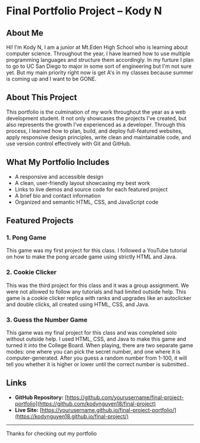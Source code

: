# Final Portfolio Project – Kody N

## About Me

Hi! I'm Kody N, I am a junior at Mt.Eden High School who is learning about computer science. Throughout the year, I have learned how to use multiple programming languages and structure them accordingly. In my furture I plan to go to UC San Diego to major in some sort of engineering but I'm not sure yet. But my main priority right now is get A's in my classes because summer is coming up and I want to be GONE.

## About This Project

This portfolio is the culmination of my work throughout the year as a web development student. It not only showcases the projects I’ve created, but also represents the growth I’ve experienced as a developer. Through this process, I learned how to plan, build, and deploy full-featured websites, apply responsive design principles, write clean and maintainable code, and use version control effectively with Git and GitHub.

## What My Portfolio Includes

- A responsive and accessible design
- A clean, user-friendly layout showcasing my best work
- Links to live demos and source code for each featured project
- A brief bio and contact information
- Organized and semantic HTML, CSS, and JavaScript code

## Featured Projects

### 1. **Pong Game**
This game was my first project for this class. I followed a YouTube tutorial on how to make the pong arcade game using strictly HTML and Java.

### 2. **Cookie Clicker**
This was the third project for this class and it was a group assignment. We were not allowed to follow any tutorials and had limited outside help. This game is a cookie clicker replica with ranks and upgrades like an autoclicker and double clicks, all created using HTML, CSS, and Java.

### 3. **Guess the Number Game**
This game was my final project for this class and was completed solo without outside help. I used HTML, CSS, and Java to make this game and turned it into the College Board. When playing, there are two separate game modes: one where you can pick the secret number, and one where it is computer-generated. After you guess a random number from 1-100, it will tell you whether it is higher or lower until the correct number is submitted..


## Links

- **GitHub Repository:** [https://github.com/yourusername/final-project-portfolio](https://github.com/kodynguyen18/final-project)  
- **Live Site:** [https://yourusername.github.io/final-project-portfolio/](https://kodynguyen18.github.io/final-project/)

---

Thanks for checking out my portfolio
